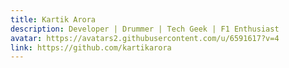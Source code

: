 ```yaml
---
title: Kartik Arora
description: Developer | Drummer | Tech Geek | F1 Enthusiast
avatar: https://avatars2.githubusercontent.com/u/6591617?v=4
link: https://github.com/kartikarora
---
```

